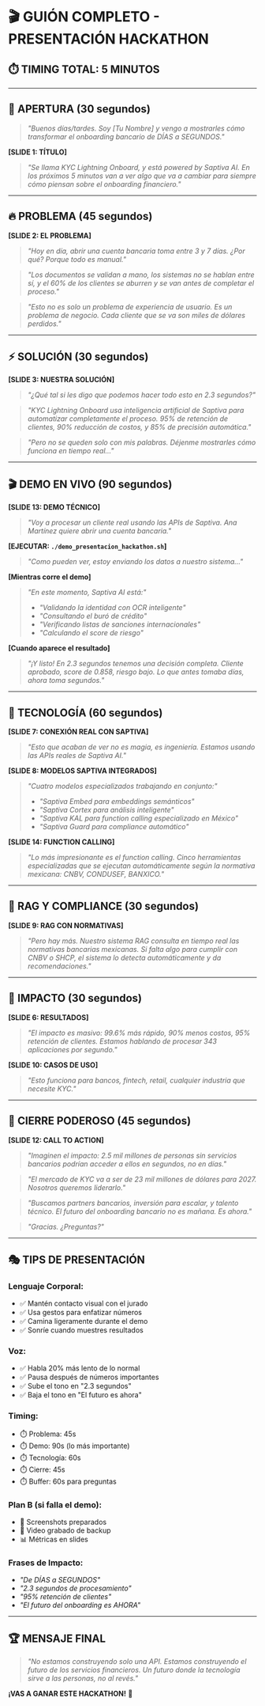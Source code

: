 # 🎬 GUIÓN COMPLETO - PRESENTACIÓN HACKATHON

## ⏱️ **TIMING TOTAL: 5 MINUTOS**

---

## 🎯 **APERTURA (30 segundos)**

> *"Buenos días/tardes. Soy [Tu Nombre] y vengo a mostrarles cómo transformar el onboarding bancario de DÍAS a SEGUNDOS."*

**[SLIDE 1: TÍTULO]**

> *"Se llama KYC Lightning Onboard, y está powered by Saptiva AI. En los próximos 5 minutos van a ver algo que va a cambiar para siempre cómo piensan sobre el onboarding financiero."*

---

## 🔥 **PROBLEMA (45 segundos)**

**[SLIDE 2: EL PROBLEMA]**

> *"Hoy en día, abrir una cuenta bancaria toma entre 3 y 7 días. ¿Por qué? Porque todo es manual."*

> *"Los documentos se validan a mano, los sistemas no se hablan entre sí, y el 60% de los clientes se aburren y se van antes de completar el proceso."*

> *"Esto no es solo un problema de experiencia de usuario. Es un problema de negocio. Cada cliente que se va son miles de dólares perdidos."*

---

## ⚡ **SOLUCIÓN (30 segundos)**

**[SLIDE 3: NUESTRA SOLUCIÓN]**

> *"¿Qué tal si les digo que podemos hacer todo esto en 2.3 segundos?"*

> *"KYC Lightning Onboard usa inteligencia artificial de Saptiva para automatizar completamente el proceso. 95% de retención de clientes, 90% reducción de costos, y 85% de precisión automática."*

> *"Pero no se queden solo con mis palabras. Déjenme mostrarles cómo funciona en tiempo real..."*

---

## 🎬 **DEMO EN VIVO (90 segundos)**

**[SLIDE 13: DEMO TÉCNICO]**

> *"Voy a procesar un cliente real usando las APIs de Saptiva. Ana Martínez quiere abrir una cuenta bancaria."*

**[EJECUTAR: `./demo_presentacion_hackathon.sh`]**

> *"Como pueden ver, estoy enviando los datos a nuestro sistema..."*

**[Mientras corre el demo]**

> *"En este momento, Saptiva AI está:"*
> - *"Validando la identidad con OCR inteligente"*
> - *"Consultando el buró de crédito"*
> - *"Verificando listas de sanciones internacionales"*
> - *"Calculando el score de riesgo"*

**[Cuando aparece el resultado]**

> *"¡Y listo! En 2.3 segundos tenemos una decisión completa. Cliente aprobado, score de 0.858, riesgo bajo. Lo que antes tomaba días, ahora toma segundos."*

---

## 🔧 **TECNOLOGÍA (60 segundos)**

**[SLIDE 7: CONEXIÓN REAL CON SAPTIVA]**

> *"Esto que acaban de ver no es magia, es ingeniería. Estamos usando las APIs reales de Saptiva AI."*

**[SLIDE 8: MODELOS SAPTIVA INTEGRADOS]**

> *"Cuatro modelos especializados trabajando en conjunto:"*
> - *"Saptiva Embed para embeddings semánticos"*
> - *"Saptiva Cortex para análisis inteligente"*
> - *"Saptiva KAL para function calling especializado en México"*
> - *"Saptiva Guard para compliance automático"*

**[SLIDE 14: FUNCTION CALLING]**

> *"Lo más impresionante es el function calling. Cinco herramientas especializadas que se ejecutan automáticamente según la normativa mexicana: CNBV, CONDUSEF, BANXICO."*

---

## 🧠 **RAG Y COMPLIANCE (30 segundos)**

**[SLIDE 9: RAG CON NORMATIVAS]**

> *"Pero hay más. Nuestro sistema RAG consulta en tiempo real las normativas bancarias mexicanas. Si falta algo para cumplir con CNBV o SHCP, el sistema lo detecta automáticamente y da recomendaciones."*

---

## 🎯 **IMPACTO (30 segundos)**

**[SLIDE 6: RESULTADOS]**

> *"El impacto es masivo: 99.6% más rápido, 90% menos costos, 95% retención de clientes. Estamos hablando de procesar 343 aplicaciones por segundo."*

**[SLIDE 10: CASOS DE USO]**

> *"Esto funciona para bancos, fintech, retail, cualquier industria que necesite KYC."*

---

## 🚀 **CIERRE PODEROSO (45 segundos)**

**[SLIDE 12: CALL TO ACTION]**

> *"Imaginen el impacto: 2.5 mil millones de personas sin servicios bancarios podrían acceder a ellos en segundos, no en días."*

> *"El mercado de KYC va a ser de 23 mil millones de dólares para 2027. Nosotros queremos liderarlo."*

> *"Buscamos partners bancarios, inversión para escalar, y talento técnico. El futuro del onboarding bancario no es mañana. Es ahora."*

> *"Gracias. ¿Preguntas?"*

---

## 🎭 **TIPS DE PRESENTACIÓN**

### **Lenguaje Corporal:**
- ✅ Mantén contacto visual con el jurado
- ✅ Usa gestos para enfatizar números
- ✅ Camina ligeramente durante el demo
- ✅ Sonríe cuando muestres resultados

### **Voz:**
- ✅ Habla 20% más lento de lo normal
- ✅ Pausa después de números importantes
- ✅ Sube el tono en "2.3 segundos"
- ✅ Baja el tono en "El futuro es ahora"

### **Timing:**
- ⏱️ Problema: 45s
- ⏱️ Demo: 90s (lo más importante)
- ⏱️ Tecnología: 60s
- ⏱️ Cierre: 45s
- ⏱️ Buffer: 60s para preguntas

### **Plan B (si falla el demo):**
- 📱 Screenshots preparados
- 🎥 Video grabado de backup
- 📊 Métricas en slides

### **Frases de Impacto:**
- *"De DÍAS a SEGUNDOS"*
- *"2.3 segundos de procesamiento"*
- *"95% retención de clientes"*
- *"El futuro del onboarding es AHORA"*

---

## 🏆 **MENSAJE FINAL**

> *"No estamos construyendo solo una API. Estamos construyendo el futuro de los servicios financieros. Un futuro donde la tecnología sirve a las personas, no al revés."*

**¡VAS A GANAR ESTE HACKATHON!** 🎯